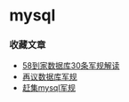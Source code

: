 # mysql

### 收藏文章

* [58到家数据库30条军规解读](https://mp.weixin.qq.com/s?__biz=MjM5ODYxMDA5OQ==&mid=2651959906&idx=1&sn=2cbdc66cfb5b53cf4327a1e0d18d9b4a&chksm=bd2d07be8a5a8ea86dc3c04eced3f411ee5ec207f73d317245e1fefea1628feb037ad71531bc&scene=21#wechat_redirect)
* [再议数据库军规](https://mp.weixin.qq.com/s?__biz=MjM5ODYxMDA5OQ==&mid=2651959910&idx=1&sn=6b6853b70dbbe6d689a12a4a60b84d8b&chksm=bd2d07ba8a5a8eac6783bac951dba345d865d875538755fe665a5daaf142efe670e2c02b7c71&scene=21#wechat_redirect)
* [赶集mysql军规](https://mp.weixin.qq.com/s/oQstfRFuGOvUVnElRqS5aw)
